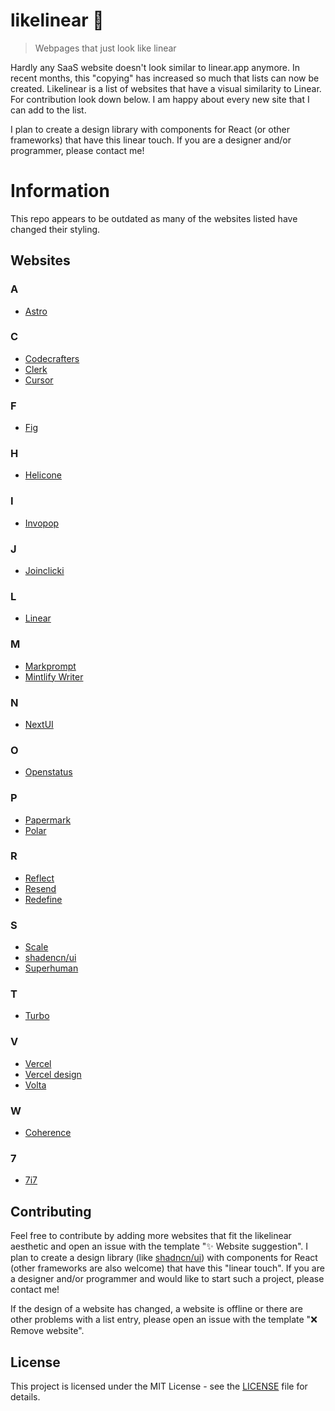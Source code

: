 # likelinear 🚀
> Webpages that just look like linear

Hardly any SaaS website doesn't look similar to linear.app anymore. In recent months, this "copying" has increased so much that lists can now be created.
Likelinear is a list of websites that have a visual similarity to Linear.
For contribution look down below. I am happy about every new site that I can add to the list.

I plan to create a design library with components for React (or other frameworks) that have this linear touch. If you are a designer and/or programmer, please contact me!

# Information
This repo appears to be outdated as many of the websites listed have changed their styling.


## Websites

### A
- [Astro](https://astro.build/)

### C
- [Codecrafters](https://codecrafters.io/)
- [Clerk](https://clerk.com/)
- [Cursor](https://cursor.sh/)

### F
- [Fig](https://fig.io/)

### H
- [Helicone](https://www.helicone.ai/)

### I
- [Invopop](https://www.invopop.com/)

### J
- [Joinclicki](https://joinclicki.com/)

### L
- [Linear](https://linear.app/)

### M
- [Markprompt](https://markprompt.com/)
- [Mintlify Writer](https://writer.mintlify.com/)

### N
- [NextUI](https://nextui.org/)

### O
- [Openstatus](https://www.openstatus.dev/)

### P
- [Papermark](https://www.papermark.io/)
- [Polar](https://polar.sh/)

### R
- [Reflect](https://reflect.app/)
- [Resend](https://resend.com/)
- [Redefine](https://refine.dev/)

### S
- [Scale](https://scale.com/)
- [shadencn/ui](https://ui.shadcn.com/)
- [Superhuman](https://superhuman.com/)

### T
- [Turbo](https://turbo.build/)

### V
- [Vercel](https://vercel.com/)
- [Vercel design](https://vercel.com/design/)
- [Volta](https://volta.net/)

### W
- [Coherence](https://www.withcoherence.com/)

### 7
- [7i7](https://www.7i7.de/)

## Contributing

Feel free to contribute by adding more websites that fit the likelinear aesthetic and open an issue with the template "✨ Website suggestion".
I plan to create a design library (like [shadncn/ui](https://ui.shadcn.com/)) with components for React (other frameworks are also welcome) that have this "linear touch". If you are a designer and/or programmer and would like to start such a project, please contact me!

If the design of a website has changed, a website is offline or there are other problems with a list entry, please open an issue with the template "❌ Remove website".

## License

This project is licensed under the MIT License - see the [LICENSE](LICENSE) file for details.
